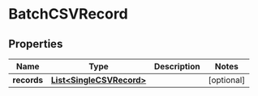 

# BatchCSVRecord

## Properties

Name | Type | Description | Notes
------------ | ------------- | ------------- | -------------
**records** | [**List&lt;SingleCSVRecord&gt;**](SingleCSVRecord.md) |  |  [optional]




